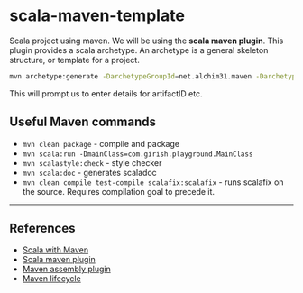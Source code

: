 # scala-maven-template

Scala project using maven. We will be using the **scala maven plugin**. This plugin provides a scala archetype. An archetype is a general skeleton structure, or template for a project.

```Bash
mvn archetype:generate -DarchetypeGroupId=net.alchim31.maven -DarchetypeArtifactId=scala-archetype-simple
```

This will prompt us to enter details for artifactID etc.

## Useful Maven commands

* `mvn clean package` - compile and package
* `mvn scala:run -DmainClass=com.girish.playground.MainClass`
* `mvn scalastyle:check` - style checker
* `mvn scala:doc` - generates scaladoc
* `mvn clean compile test-compile scalafix:scalafix` - runs scalafix on the source. Requires compilation goal to precede it.

---

## References

* [Scala with Maven](https://docs.scala-lang.org/tutorials/scala-with-maven.html)
* [Scala maven plugin](https://davidb.github.io/scala-maven-plugin/usage.html)
* [Maven assembly plugin](https://maven.apache.org/plugins/maven-assembly-plugin/) 
* [Maven lifecycle](https://maven.apache.org/guides/introduction/introduction-to-the-lifecycle.html)
